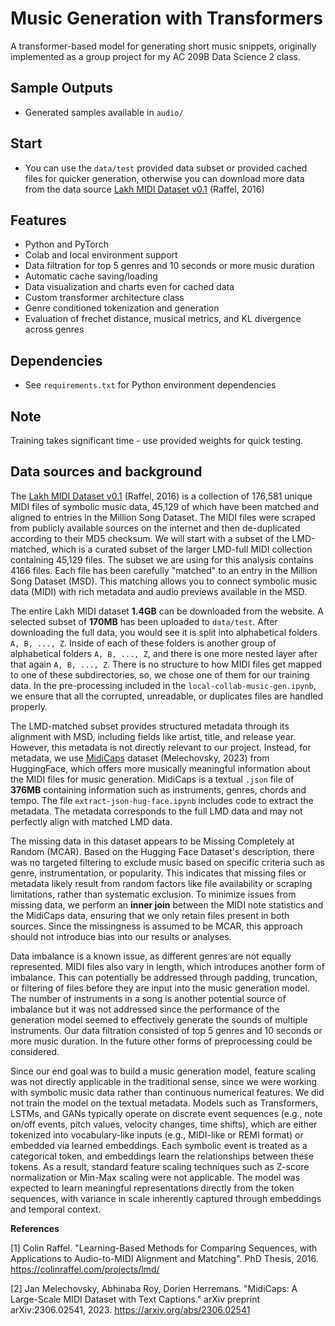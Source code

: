 # Music Generation with Transformers

A transformer-based model for generating short music snippets, originally implemented as a group project for my AC 209B Data Science 2 class.

## Sample Outputs
- Generated samples available in `audio/`

## Start
- You can use the `data/test` provided data subset or provided cached files for quicker generation, otherwise you can download more data from the data source [Lakh MIDI Dataset v0.1](https://colinraffel.com/projects/lmd/) (Raffel, 2016)

## Features
- Python and PyTorch
- Colab and local environment support
- Data filtration for top 5 genres and 10 seconds or more music duration
- Automatic cache saving/loading
- Data visualization and charts even for cached data
- Custom transformer architecture class
- Genre conditioned tokenization and generation
- Evaluation of frechet distance, musical metrics, and KL divergence across genres

## Dependencies
- See `requirements.txt` for Python environment dependencies

## Note
Training takes significant time - use provided weights for quick testing.

## Data sources and background

The [Lakh MIDI Dataset v0.1](https://colinraffel.com/projects/lmd/) (Raffel, 2016) is a collection of 176,581 unique MIDI files of symbolic music data, 45,129 of which have been matched and aligned to entries in the Million Song Dataset. The MIDI files were scraped from publicly available sources on the internet and then de-duplicated according to their MD5 checksum. We will start with a subset of the LMD-matched, which is a curated subset of the larger LMD-full MIDI collection containing 45,129 files. The subset we are using for this analysis contains 4166 files. Each file has been carefully "matched" to an entry in the Million Song Dataset (MSD). This matching allows you to connect symbolic music data (MIDI) with rich metadata and audio previews available in the MSD.

The entire Lakh MIDI dataset **1.4GB** can be downloaded from the website. A selected subset of **170MB** has been uploaded to `data/test`. After downloading the full data, you would see it is split into alphabetical folders `A, B, ..., Z`. Inside of each of these folders is another group of alphabetical folders `A, B, ..., Z`, and there is one more nested layer after that again `A, B, ..., Z`. There is no structure to how MIDI files get mapped to one of these subdirectories, so, we chose one of them for our training data. In the pre-processing included in the `local-collab-music-gen.ipynb`, we ensure that all the corrupted, unreadable, or duplicates files are handled properly.

The LMD-matched subset provides structured metadata through its alignment with MSD, including fields like artist, title, and release year. However, this metadata is not directly relevant to our project. Instead, for metadata, we use [MidiCaps](https://huggingface.co/datasets/amaai-lab/MidiCaps) dataset (Melechovsky, 2023) from HuggingFace, which offers more musically meaningful information about the MIDI files for music generation. MidiCaps is a textual `.json` file of **376MB** containing information such as instruments, genres, chords and tempo. The file `extract-json-hug-face.ipynb` includes code to extract the metadata. The metadata corresponds to the full LMD data and may not perfectly align with matched LMD data.

The missing data in this dataset appears to be Missing Completely at Random (MCAR). Based on the Hugging Face Dataset's description, there was no targeted filtering to exclude music based on specific criteria such as genre, instrumentation, or popularity. This indicates that missing files or metadata likely result from random factors like file availability or scraping limitations, rather than systematic exclusion. To minimize issues from missing data, we perform an **inner join** between the MIDI note statistics and the MidiCaps data, ensuring that we only retain files present in both sources. Since the missingness is assumed to be MCAR, this approach should not introduce bias into our results or analyses.

Data imbalance is a known issue, as different genres are not equally represented. MIDI files also vary in length, which introduces another form of imbalance. This can potentially be addressed through padding, truncation, or filtering of files before they are input into the music generation model. The number of instruments in a song is another potential source of imbalance but it was not addressed since the performance of the generation model seemed to effectively generate the sounds of multiple instruments. Our data filtration consisted of top 5 genres and 10 seconds or more music duration. In the future other forms of preprocessing could be considered.

Since our end goal was to build a music generation model, feature scaling was not directly applicable in the traditional sense, since we were working with symbolic music data rather than continuous numerical features. We did not train the model on the textual metadata. Models such as Transformers, LSTMs, and GANs typically operate on discrete event sequences (e.g., note on/off events, pitch values, velocity changes, time shifts), which are either tokenized into vocabulary-like inputs (e.g., MIDI-like or REMI format) or embedded via learned embeddings. Each symbolic event is treated as a categorical token, and embeddings learn the relationships between these tokens. As a result, standard feature scaling techniques such as Z-score normalization or Min-Max scaling were not applicable. The model was expected to learn meaningful representations directly from the token sequences, with variance in scale inherently captured through embeddings and temporal context.

**References**

[1] Colin Raffel. "Learning-Based Methods for Comparing Sequences, with Applications to Audio-to-MIDI Alignment and Matching". PhD Thesis, 2016. https://colinraffel.com/projects/lmd/

[2] Jan Melechovsky, Abhinaba Roy, Dorien Herremans. "MidiCaps: A Large-Scale MIDI Dataset with Text Captions." arXiv preprint arXiv:2306.02541, 2023. https://arxiv.org/abs/2306.02541
